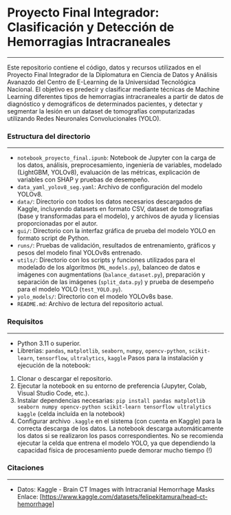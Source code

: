 # Proyecto Final Integrador: Clasificación y Detección de Hemorragias Intracraneales
---
Este repositorio contiene el código, datos y recursos utilizados en el Proyecto Final Integrador de la Diplomatura en Ciencia de Datos y Análisis Avanazdo del Centro de E-Learning
de la Universidad Tecnológica Nacional. El objetivo es predecir y clasificar mediante técnicas de Machine Learning diferentes tipos de hemorragias intracraneales a partir de datos
de diagnóstico y demográficos de determinados pacientes, y detectar y segmentar la lesión en un dataset de tomografías computarizadas utilizando Redes Neuronales Convolucionales
(YOLO).

### Estructura del directorio
---
* `notebook_proyecto_final.ipunb`: Notebook de Jupyter con la carga de los datos, análisis, preprocesamiento, ingeniería de variables, modelado (LightGBM, YOLOv8), evaluación de las métricas, explicación de variables con SHAP y pruebas de desempeño.
*  `data_yaml_yolov8_seg.yaml`: Archivo de configuración del modelo YOLOv8.
* `data/`: Directorio con todos los datos necesarios descargados de Kaggle, incluyendo datasets en formato CSV, dataset de tomografías (base y transformadas para el modelo), y archivos de ayuda y licensias proporcionadas por el autor.
* `gui/`: Directorio con la interfaz gráfica de prueba del modelo YOLO en formato script de Python.
* `runs/`: Pruebas de validación, resultados de entrenamiento, gráficos y pesos del modelo final YOLOv8s entrenado.
* `utils/`: Directorio con los scripts y funciones utilizados para el modelado de los algoritmos (`ML_models.py`), balanceo de datos e imágenes con augmentations (`balance_dataset.py`), preparación y separación de las imágenes (`split_data.py`) y prueba de desempeño para el modelo YOLO (`test_YOLO.py`).
* `yolo_models/`: Directorio con el modelo YOLOv8s base.
* `README.md`: Archivo de lectura del repositorio actual.

### Requisitos
---
* Python 3.11 o superior.
* Librerías: `pandas`, `matplotlib`, `seaborn`, `numpy`, `opencv-python`, `scikit-learn`, `tensorflow`, `ultralytics`, `kaggle`
Pasos para la instalación y ejecución de la notebook:
1. Clonar o descargar el repositorio.
2. Ejecutar la notebook en su entorno de preferencia (Jupyter, Colab, Visual Studio Code, etc.).
3. Instalar dependencias necesarias: `pip install pandas matplotlib seaborn numpy opencv-python scikit-learn tensorflow ultralytics kaggle` (celda incluída en la notebook)
4. Configurar archivo `.kaggle` en el sistema (con cuenta en Kaggle) para la correcta descarga de los datos.
La notebook descarga automáticamente los datos si se realizaron los pasos correspondientes.
No se recomienda ejecutar la celda que entrena el modelo YOLO, ya que dependiendo la capacidad física de procesamiento puede demorar mucho tiempo (!)

### Citaciones
---
* Datos: Kaggle - Brain CT Images with Intracranial Hemorrhage Masks
Enlace: [https://www.kaggle.com/datasets/felipekitamura/head-ct-hemorrhage]
